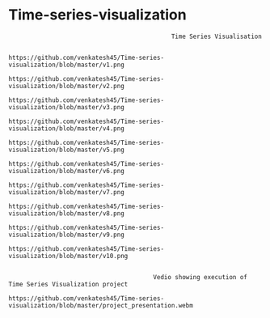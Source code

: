 # Time-series-visualization

                                                 Time Series Visualisation
                                                 
                                                 https://github.com/venkatesh45/Time-series-visualization/blob/master/v1.png
                                                 https://github.com/venkatesh45/Time-series-visualization/blob/master/v2.png
                                                 https://github.com/venkatesh45/Time-series-visualization/blob/master/v3.png
                                                 https://github.com/venkatesh45/Time-series-visualization/blob/master/v4.png
                                                 https://github.com/venkatesh45/Time-series-visualization/blob/master/v5.png
                                                 https://github.com/venkatesh45/Time-series-visualization/blob/master/v6.png
                                                 https://github.com/venkatesh45/Time-series-visualization/blob/master/v7.png
                                                 https://github.com/venkatesh45/Time-series-visualization/blob/master/v8.png
                                                 https://github.com/venkatesh45/Time-series-visualization/blob/master/v9.png
                                                 https://github.com/venkatesh45/Time-series-visualization/blob/master/v10.png
                                                 
                                                 
                                            Vedio showing execution of Time Series Visualization project
                                            https://github.com/venkatesh45/Time-series-visualization/blob/master/project_presentation.webm
                                                 
                                                
